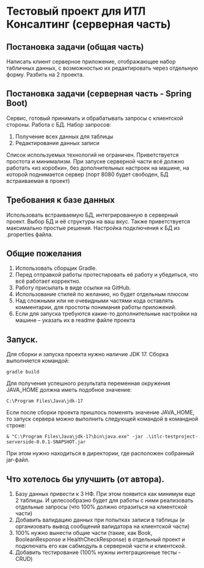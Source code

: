 # Тестовый проект для ИТЛ Консалтинг (серверная часть)

## Постановка задачи (общая часть)
Написать клиент серверное приложение, отображающее набор табличных данных, с возможностью их редактировать через отдельную форму. Разбить на 2 проекта.

## Постановка задачи (серверная часть - Spring Boot)
Сервис, готовый принимать и обрабатывать запросы с клиентской стороны. Работа с БД.
Набор запросов:
1. Получение всех данных для таблицы
2. Редактирование данных записи

Список используемых технологий не ограничен. Приветствуется простота и минимализм.
При запуске серверной части всё должно работать «из коробки», без дополнительных настроек на машине, на которой поднимается сервер (порт 8080 будет свободен, БД встраиваемая в проект)

## Требования к базе данных
Использовать встраиваемую БД, интегрированную в серверный проект. Выбор БД и её структуры на ваш вкус. Также приветствуется максимально простые решения.
Настройка подключения к БД из .properties файла.

## Общие пожелания
1. Использовать сборщик Gradle. 
2. Перед отправкой работы протестировать её работу и убедиться, что всё работает корректно. 
3. Работу присылать в виде ссылки на GitHub. 
4. Использование стилей по желанию, но будет отдельным плюсом 
5. Над сложными или не очевидными частями кода оставлять комментарии, для простоты понимания работы приложений. 
6. Если для запуска требуются какие-то дополнительные настройки на машине – указать их в readme файле проекта

## Запуск.
Для сборки и запуска проекта нужно наличие JDK 17.
Сборка выполняется командой:
```
gradle build
```
Для получения успешного результата переменная окружения JAVA_HOME должна иметь подобное значение:
```
C:\Program Files\Java\jdk-17
```
Если после сборки проекта пришлось поменять значение JAVA_HOME, то запуск сервера можно выполнить следующей командой в командной строке:
```
& "C:\Program Files\Java\jdk-17\bin\java.exe" -jar .\itlc-testproject-serverside-0.0.1-SNAPSHOT.jar
```
При этом нужно находиться в директории, где расположен собранный jar-файл. 

 

## Что хотелось бы улучшить (от автора).
1. Базу данных привести к 3 НФ. При этом появится как минимум еще 2 таблицы. И целесообразно будет для работы с ними реализовать отдельные запросы (что 100% должно отразиться на клиентской части)
2. Добавить валидацию данных при попытках записи в таблицы (и организовать вывод сообщений валидатора на клиентской части)
3. 100% нужно вынести общие части (такие, как Book, BooleanResponse и HealthCheckResponse) в отдельный проект и подключать его как сабмодуль в серверной части и клиентской.
4. Добавить тестирование (100% нужны интеграционные тесты - CRUD)